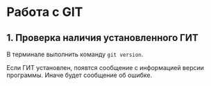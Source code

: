 # Работа с GIT

## 1. Проверка наличия установленного ГИТ
В терминале выполнить команду `git version`.

Если ГИТ установлен, появтся сообщение с информацией версии программы. Иначе будет сообщение об ошибке.